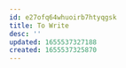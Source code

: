 ```yaml
---
id: e27ofq64whuoirb7htyqgsk
title: To Write
desc: ''
updated: 1655537327188
created: 1655537325870
---
```


